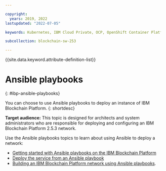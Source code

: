 ```yaml
---

copyright:
  years: 2019, 2022
lastupdated: "2022-07-05"

keywords: Kubernetes, IBM Cloud Private, OCP, OpenShift Container Platform, IBM Blockchain Platform, multicloud

subcollection: blockchain-sw-253

---
```


{{site.data.keyword.attribute-definition-list}}


# Ansible playbooks
{: #ibp-ansible-playbooks}

You can choose to use Ansible playbooks to deploy an instance of IBM Blockchain Platform. 
{: shortdesc}

**Target audience:** This topic is designed for architects and system administrators who are responsible for 
deploying and configuring an IBM Blockchain Platform 2.5.3 network.

Use the Ansible playbooks topics to learn about using Ansible to deploy a network:
- [Getting started with Ansible playbooks on the IBM Blockchain Platform](../reuse-pages/ansible.md)
- [Deploy the service from an Ansible playbook](howto/ansible-install-ibp.md)
- [Building an IBM Blockchain Platform network using Ansible playbooks](../reuse-pages/ansible-build-network.md).
